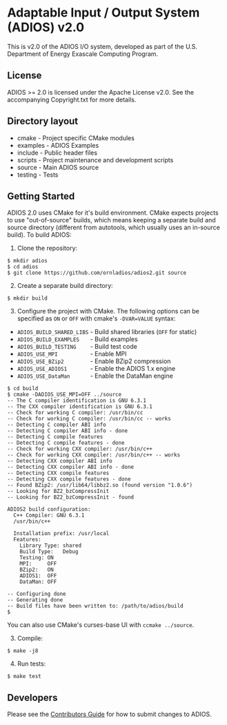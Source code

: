 # Adaptable Input / Output System (ADIOS) v2.0
This is v2.0 of the ADIOS I/O system, developed as part of the
U.S. Department of Energy Exascale Computing Program.

## License
ADIOS >= 2.0 is licensed under the Apache License v2.0.  See the accompanying
Copyright.txt for more details.

## Directory layout

* cmake - Project specific CMake modules
* examples - ADIOS Examples
* include - Public header files 
* scripts - Project maintenance and development scripts
* source - Main ADIOS source
* testing - Tests

## Getting Started

ADIOS 2.0 uses CMake for it's build environment.  CMake expects projects to use "out-of-source" builds, which means keeping a separate build and source directory (different from autotools, which usually uses an in-source build).  To build ADIOS:
1. Clone the repository:
```
$ mkdir adios
$ cd adios
$ git clone https://github.com/ornladios/adios2.git source
```
2. Create a separate build directory:
```
$ mkdir build
```
3. Configure the project with CMake.  The following options can be specified as `ON` or `OFF` with cmake's `-DVAR=VALUE` syntax:
  * `ADIOS_BUILD_SHARED_LIBS` - Build shared libraries (`OFF` for static)
  * `ADIOS_BUILD_EXAMPLES   ` - Build examples
  * `ADIOS_BUILD_TESTING    ` - Build test code
  * `ADIOS_USE_MPI          ` - Enable MPI
  * `ADIOS_USE_BZip2        ` - Enable BZip2 compression
  * `ADIOS_USE_ADIOS1       ` - Enable the ADIOS 1.x engine
  * `ADIOS_USE_DataMan      ` - Enable the DataMan engine
```
$ cd build
$ cmake -DADIOS_USE_MPI=OFF ../source
-- The C compiler identification is GNU 6.3.1
-- The CXX compiler identification is GNU 6.3.1
-- Check for working C compiler: /usr/bin/cc
-- Check for working C compiler: /usr/bin/cc -- works
-- Detecting C compiler ABI info
-- Detecting C compiler ABI info - done
-- Detecting C compile features
-- Detecting C compile features - done
-- Check for working CXX compiler: /usr/bin/c++
-- Check for working CXX compiler: /usr/bin/c++ -- works
-- Detecting CXX compiler ABI info
-- Detecting CXX compiler ABI info - done
-- Detecting CXX compile features
-- Detecting CXX compile features - done
-- Found BZip2: /usr/lib64/libbz2.so (found version "1.0.6") 
-- Looking for BZ2_bzCompressInit
-- Looking for BZ2_bzCompressInit - found

ADIOS2 build configuration:
  C++ Compiler: GNU 6.3.1 
  /usr/bin/c++

  Installation prefix: /usr/local
  Features:
    Library Type: shared
    Build Type:   Debug
    Testing: ON
    MPI:     OFF
    BZip2:   ON
    ADIOS1:  OFF
    DataMan: OFF

-- Configuring done
-- Generating done
-- Build files have been written to: /path/to/adios/build
$
```
You can also use CMake's curses-base UI with `ccmake ../source`.

3. Compile:
```
$ make -j8
```
4. Run tests:
```
$ make test
```

## Developers

Please see the [Contributors Guide](Contributing.md) for how to submit changes
to ADIOS.
